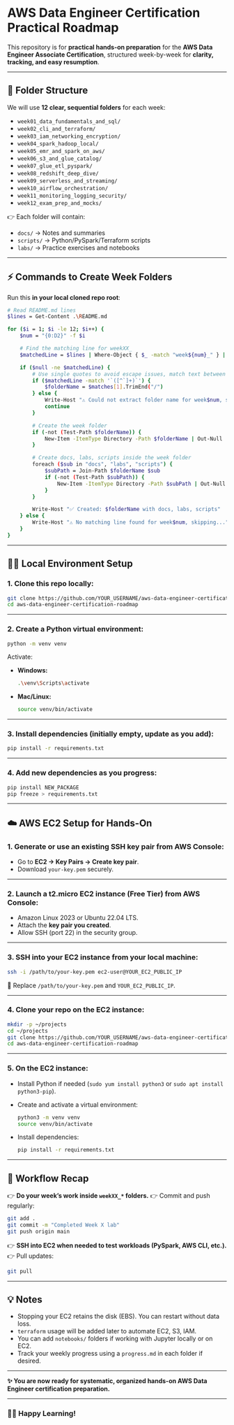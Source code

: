 # AWS Data Engineer Certification Practical Roadmap

This repository is for **practical hands-on preparation** for the **AWS Data Engineer Associate Certification**, structured week-by-week for **clarity, tracking, and easy resumption**.

---

## 📂 Folder Structure

We will use **12 clear, sequential folders** for each week:

* `week01_data_fundamentals_and_sql/`
* `week02_cli_and_terraform/`
* `week03_iam_networking_encryption/`
* `week04_spark_hadoop_local/`
* `week05_emr_and_spark_on_aws/`
* `week06_s3_and_glue_catalog/`
* `week07_glue_etl_pyspark/`
* `week08_redshift_deep_dive/`
* `week09_serverless_and_streaming/`
* `week10_airflow_orchestration/`
* `week11_monitoring_logging_security/`
* `week12_exam_prep_and_mocks/`

👉 Each folder will contain:

* `docs/` → Notes and summaries
* `scripts/` → Python/PySpark/Terraform scripts
* `labs/` → Practice exercises and notebooks

---

## ⚡ Commands to Create Week Folders

Run this **in your local cloned repo root**:

```bash
# Read README.md lines
$lines = Get-Content .\README.md

for ($i = 1; $i -le 12; $i++) {
    $num = "{0:D2}" -f $i

    # Find the matching line for weekXX_
    $matchedLine = $lines | Where-Object { $_ -match "week${num}_" } | Select-Object -First 1

    if ($null -ne $matchedLine) {
        # Use single quotes to avoid escape issues, match text between backticks
        if ($matchedLine -match '`([^`]+)`') {
            $folderName = $matches[1].TrimEnd("/")
        } else {
            Write-Host "⚠️ Could not extract folder name for week$num, skipping..."
            continue
        }

        # Create the week folder
        if (-not (Test-Path $folderName)) {
            New-Item -ItemType Directory -Path $folderName | Out-Null
        }

        # Create docs, labs, scripts inside the week folder
        foreach ($sub in "docs", "labs", "scripts") {
            $subPath = Join-Path $folderName $sub
            if (-not (Test-Path $subPath)) {
                New-Item -ItemType Directory -Path $subPath | Out-Null
            }
        }

        Write-Host "✅ Created: $folderName with docs, labs, scripts"
    } else {
        Write-Host "⚠️ No matching line found for week$num, skipping..."
    }
}

```

---

## 👨‍💻 Local Environment Setup

### 1. Clone this repo locally:

```bash
git clone https://github.com/YOUR_USERNAME/aws-data-engineer-certification-roadmap.git
cd aws-data-engineer-certification-roadmap
```

---

### 2. Create a Python virtual environment:

```bash
python -m venv venv
```

Activate:

* **Windows:**

  ```bash
  .\venv\Scripts\activate
  ```
* **Mac/Linux:**

  ```bash
  source venv/bin/activate
  ```

---

### 3. Install dependencies (initially empty, update as you add):

```bash
pip install -r requirements.txt
```

---

### 4. Add new dependencies as you progress:

```bash
pip install NEW_PACKAGE
pip freeze > requirements.txt
```

---

## ☁️ AWS EC2 Setup for Hands-On

### 1. Generate or use an existing SSH key pair from AWS Console:

* Go to **EC2 → Key Pairs → Create key pair**.
* Download `your-key.pem` securely.

---

### 2. Launch a t2.micro EC2 instance (Free Tier) from AWS Console:

* Amazon Linux 2023 or Ubuntu 22.04 LTS.
* Attach the **key pair you created**.
* Allow SSH (port 22) in the security group.

---

### 3. SSH into your EC2 instance from your local machine:

```bash
ssh -i /path/to/your-key.pem ec2-user@YOUR_EC2_PUBLIC_IP
```

🚨 Replace `/path/to/your-key.pem` and `YOUR_EC2_PUBLIC_IP`.

---

### 4. Clone your repo on the EC2 instance:

```bash
mkdir -p ~/projects
cd ~/projects
git clone https://github.com/YOUR_USERNAME/aws-data-engineer-certification-roadmap.git
cd aws-data-engineer-certification-roadmap
```

---

### 5. On the EC2 instance:

* Install Python if needed (`sudo yum install python3` or `sudo apt install python3-pip`).

* Create and activate a virtual environment:

  ```bash
  python3 -m venv venv
  source venv/bin/activate
  ```

* Install dependencies:

  ```bash
  pip install -r requirements.txt
  ```

---

## 🔄 Workflow Recap

👉 **Do your week’s work inside `weekXX_*` folders.**
👉 Commit and push regularly:

```bash
git add .
git commit -m "Completed Week X lab"
git push origin main
```

👉 **SSH into EC2 when needed to test workloads (PySpark, AWS CLI, etc.).**
👉 Pull updates:

```bash
git pull
```

---

## 💡 Notes

* Stopping your EC2 retains the disk (EBS). You can restart without data loss.
* `terraform` usage will be added later to automate EC2, S3, IAM.
* You can add `notebooks/` folders if working with Jupyter locally or on EC2.
* Track your weekly progress using a `progress.md` in each folder if desired.

---

**✨ You are now ready for systematic, organized hands-on AWS Data Engineer certification preparation.**

---

### 👩‍💻 Happy Learning!
